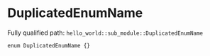 # DuplicatedEnumName

Fully qualified path: `hello_world::sub_module::DuplicatedEnumName`

<pre><code class="language-rust">enum DuplicatedEnumName {}</code></pre>

